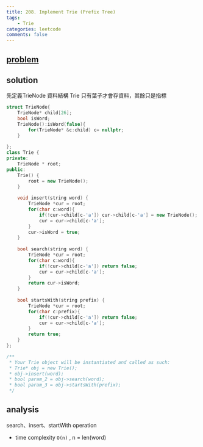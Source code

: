 ```yaml
---
title: 208. Implement Trie (Prefix Tree)
tags:  
    - Trie
categories: leetcode
comments: false
---
```


## [problem](https://leetcode.com/problems/implement-trie-prefix-tree/)

## solution
先定義TrieNode 資料結構
Trie 只有葉子才會存資料，其餘只是指標



```c++
struct TrieNode{
    TrieNode* child[26];
    bool isWord;
    TrieNode():isWord(false){
        for(TrieNode* &c:child) c= nullptr;
    }
    
};
class Trie {
private:
    TrieNode * root;
public:
    Trie() {
        root = new TrieNode();
    }
    
    void insert(string word) {
        TrieNode *cur = root;
        for(char c:word){
            if(!cur->child[c-'a']) cur->child[c-'a'] = new TrieNode();
            cur = cur->child[c-'a'];
        }
        cur->isWord = true;
    }
    
    bool search(string word) {
        TrieNode *cur = root;
        for(char c:word){
            if(!cur->child[c-'a']) return false;
            cur = cur->child[c-'a'];
        }
        return cur->isWord;
    }
    
    bool startsWith(string prefix) {
        TrieNode *cur = root;
        for(char c:prefix){
            if(!cur->child[c-'a']) return false;
            cur = cur->child[c-'a'];
        }
        return true;
    }
};

/**
 * Your Trie object will be instantiated and called as such:
 * Trie* obj = new Trie();
 * obj->insert(word);
 * bool param_2 = obj->search(word);
 * bool param_3 = obj->startsWith(prefix);
 */
```
## analysis
search、insert、startWith operation
- time complexity `O(n)` , n = len(word)
